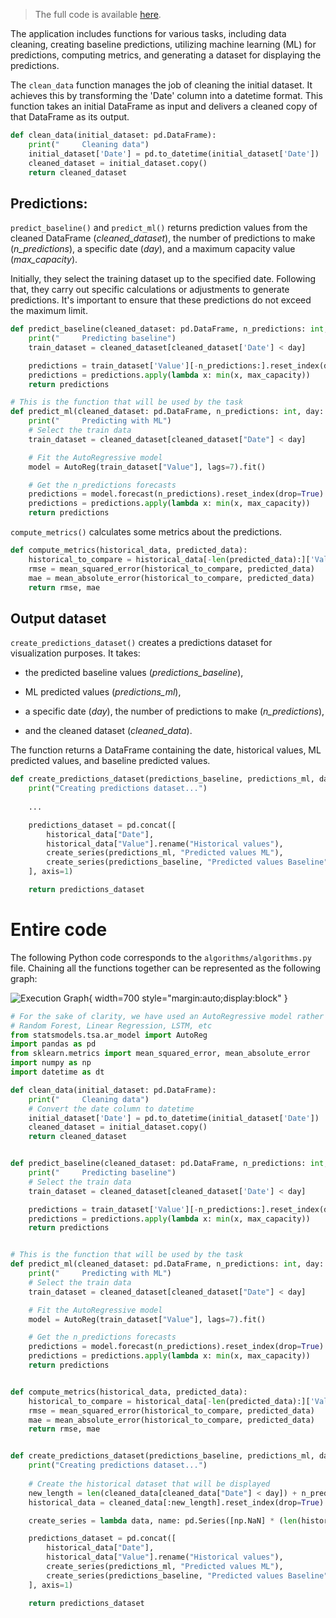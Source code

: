> The full code is available
<a href="../../src/src.zip" download>here</a>.

The application includes functions for various tasks, including data cleaning, creating baseline predictions, 
utilizing machine learning (ML) for predictions, computing metrics, and generating a dataset for displaying the predictions.

The `clean_data` function manages the job of cleaning the initial dataset. It achieves this by transforming 
the 'Date' column into a datetime format. This function takes an initial DataFrame as input 
and delivers a cleaned copy of that DataFrame as its output.


```python
def clean_data(initial_dataset: pd.DataFrame):
    print("     Cleaning data")
    initial_dataset['Date'] = pd.to_datetime(initial_dataset['Date'])
    cleaned_dataset = initial_dataset.copy()
    return cleaned_dataset
```


## Predictions:
	
`predict_baseline()` and `predict_ml()` returns prediction values from the cleaned 
DataFrame (*cleaned_dataset*), the number of predictions to make (*n_predictions*), a 
specific date (*day*), and a maximum capacity value (*max_capacity*).

Initially, they select the training dataset up to the specified date. Following that, they carry out specific calculations 
or adjustments to generate predictions. It's important to ensure that these predictions 
do not exceed the maximum limit.

```python
def predict_baseline(cleaned_dataset: pd.DataFrame, n_predictions: int, day: dt.datetime, max_capacity: int):
    print("     Predicting baseline")
    train_dataset = cleaned_dataset[cleaned_dataset['Date'] < day]

    predictions = train_dataset['Value'][-n_predictions:].reset_index(drop=True)
    predictions = predictions.apply(lambda x: min(x, max_capacity))
    return predictions

# This is the function that will be used by the task
def predict_ml(cleaned_dataset: pd.DataFrame, n_predictions: int, day: dt.datetime, max_capacity: int):
    print("     Predicting with ML")
    # Select the train data
    train_dataset = cleaned_dataset[cleaned_dataset["Date"] < day]

    # Fit the AutoRegressive model
    model = AutoReg(train_dataset["Value"], lags=7).fit()

    # Get the n_predictions forecasts
    predictions = model.forecast(n_predictions).reset_index(drop=True)
    predictions = predictions.apply(lambda x: min(x, max_capacity))
    return predictions
```

`compute_metrics()` calculates some metrics about the predictions.

```python
def compute_metrics(historical_data, predicted_data):
    historical_to_compare = historical_data[-len(predicted_data):]['Value']
    rmse = mean_squared_error(historical_to_compare, predicted_data)
    mae = mean_absolute_error(historical_to_compare, predicted_data)
    return rmse, mae
```

## Output dataset
	
`create_predictions_dataset()` creates a predictions dataset for visualization purposes. It 
takes:

- the predicted baseline values (*predictions_baseline*),

- ML predicted values 
(*predictions_ml*),

- a specific date (*day*), the number of predictions to make
(*n_predictions*),

- and the cleaned dataset (*cleaned_data*).

The function returns a DataFrame 
containing the date, historical values, ML predicted values, and baseline predicted values.


```python
def create_predictions_dataset(predictions_baseline, predictions_ml, day, n_predictions, cleaned_data):
    print("Creating predictions dataset...")
    
    ...

    predictions_dataset = pd.concat([
        historical_data["Date"],
        historical_data["Value"].rename("Historical values"),
        create_series(predictions_ml, "Predicted values ML"),
        create_series(predictions_baseline, "Predicted values Baseline")
    ], axis=1)

    return predictions_dataset
```

# Entire code
	
The following Python code corresponds to the `algorithms/algorithms.py` file. Chaining all the functions together can be represented as the following graph:

![Execution Graph](config_toml.png){ width=700 style="margin:auto;display:block" }

```python
# For the sake of clarity, we have used an AutoRegressive model rather than a pure ML model such as:
# Random Forest, Linear Regression, LSTM, etc   
from statsmodels.tsa.ar_model import AutoReg
import pandas as pd
from sklearn.metrics import mean_squared_error, mean_absolute_error
import numpy as np
import datetime as dt

def clean_data(initial_dataset: pd.DataFrame):
    print("     Cleaning data")
    # Convert the date column to datetime
    initial_dataset['Date'] = pd.to_datetime(initial_dataset['Date'])
    cleaned_dataset = initial_dataset.copy()
    return cleaned_dataset


def predict_baseline(cleaned_dataset: pd.DataFrame, n_predictions: int, day: dt.datetime, max_capacity: int):
    print("     Predicting baseline")
    # Select the train data
    train_dataset = cleaned_dataset[cleaned_dataset['Date'] < day]

    predictions = train_dataset['Value'][-n_predictions:].reset_index(drop=True)
    predictions = predictions.apply(lambda x: min(x, max_capacity))
    return predictions


# This is the function that will be used by the task
def predict_ml(cleaned_dataset: pd.DataFrame, n_predictions: int, day: dt.datetime, max_capacity: int):
    print("     Predicting with ML")
    # Select the train data
    train_dataset = cleaned_dataset[cleaned_dataset["Date"] < day]

    # Fit the AutoRegressive model
    model = AutoReg(train_dataset["Value"], lags=7).fit()

    # Get the n_predictions forecasts
    predictions = model.forecast(n_predictions).reset_index(drop=True)
    predictions = predictions.apply(lambda x: min(x, max_capacity))
    return predictions


def compute_metrics(historical_data, predicted_data):
    historical_to_compare = historical_data[-len(predicted_data):]['Value']
    rmse = mean_squared_error(historical_to_compare, predicted_data)
    mae = mean_absolute_error(historical_to_compare, predicted_data)
    return rmse, mae


def create_predictions_dataset(predictions_baseline, predictions_ml, day, n_predictions, cleaned_data):
    print("Creating predictions dataset...")
    
    # Create the historical dataset that will be displayed
    new_length = len(cleaned_data[cleaned_data["Date"] < day]) + n_predictions
    historical_data = cleaned_data[:new_length].reset_index(drop=True)

    create_series = lambda data, name: pd.Series([np.NaN] * (len(historical_data)), name=name).fillna({i: val for i, val in enumerate(data, len(historical_data)-n_predictions)})

    predictions_dataset = pd.concat([
        historical_data["Date"],
        historical_data["Value"].rename("Historical values"),
        create_series(predictions_ml, "Predicted values ML"),
        create_series(predictions_baseline, "Predicted values Baseline")
    ], axis=1)

    return predictions_dataset
```
